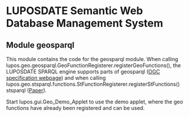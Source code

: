 # LUPOSDATE Semantic Web Database Management System

## Module geosparql

This module contains the code for the geosparql module. When calling lupos.geo.geosparql.GeoFunctionRegisterer.registerGeoFunctions(), 
the LUPOSDATE SPARQL engine supports parts of
geosparql ([OGC specification webpage](http://www.opengeospatial.org/standards/geosparql)) 
and when calling
lupos.geo.stsparql.functions.StFunctionRegisterer.registerStFunctions()
stsparql ([Paper](http://link.springer.com/chapter/10.1007/978-3-642-13486-9_29)).

Start lupos.gui.Geo_Demo_Applet to use the demo applet, where the geo functions have already been registered and can be used.